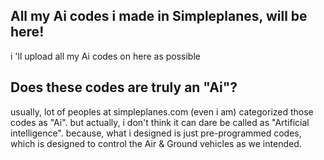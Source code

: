 ## All my Ai codes i made in Simpleplanes, will be here!
i 'll upload all my Ai codes on here as possible
## Does these codes are truly an "Ai"?
usually, lot of peoples at simpleplanes.com (even i am) categorized those codes as "Ai".
but actually, i don't think it can dare be called as "Artificial intelligence". because, what i designed is just pre-programmed codes, which is designed to control the Air & Ground vehicles as we intended.
